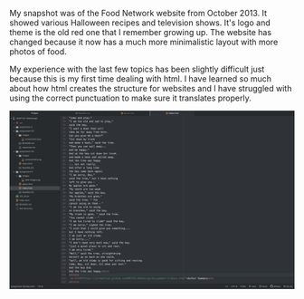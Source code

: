 My snapshot was of the Food Network website from October 2013. It showed various Halloween recipes and television shows. It's logo and theme is the old red one that I remember growing up. The website has changed because it now has a much more minimalistic layout with more photos of food.

My experience with the last few topics has been slightly difficult just because this is my first time dealing with html. I have learned so much about how html creates the structure for websites and I have struggled with using the correct punctuation to make sure it translates properly.

![Screenshot](./images/screenshot5.png/)

